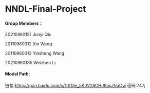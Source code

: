 # NNDL-Final-Project

#### Group Members：

20210980151 Junyi Qiu

20110980012 Xin Wang

20110980013 Yinsheng Wang

20210980135 Weizhen Li

#### Model Path: 
链接:https://pan.baidu.com/s/10fDm_5KJV26CHJ8asJNaOw  密码:747j
